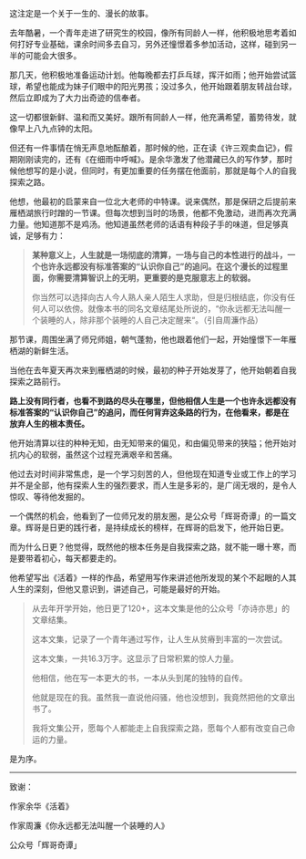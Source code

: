 ﻿这注定是一个关于一生的、漫长的故事。

去年酷暑，一个青年走进了研究生的校园，像所有同龄人一样，他积极地思考着如何打好专业基础，课余时间多去自习，另外还憧憬着多参加活动，这样，碰到另一半的可能会大很多。

那几天，他积极地准备运动计划。他每晚都去打乒乓球，挥汗如雨；他开始尝试篮球，希望也能成为妹子们眼中的阳光男孩；没过多久，他开始跟着朋友转战台球，然后立即成为了大力出奇迹的信奉者。

这一切都很新鲜、温和而又美好。跟所有同龄人一样，他充满希望，蓄势待发，就像早上八九点钟的太阳。

但还有一件事情在悄无声息地酝酿着，那时候的他，正在读《许三观卖血记》，假期刚刚读完的，还有《在细雨中呼喊》。是余华激发了他潜藏已久的写作梦，那时候他想写的是小说，但同时，有更加重要的任务摆在他面前，那就是每个人的自我探索之路。

他想，他最初的启蒙来自一位北大老师的中特课。说来偶然，那是保研之后提前来雁栖湖旅行时蹭的一节课。但每次想到当时的场景，他都不免激动，进而再次充满力量。他知道那不是鸡汤。他知道虽然老师的话语有种段子手的味道，但足够真诚，足够有力：

> **某种意义上，人生就是一场彻底的清算，一场与自己的本性进行的战斗，一个也许永远都没有标准答案的“认识你自己”的追问。在这个漫长的过程里面，你需要清算智识上的无明，更重要的是克服意志上的软弱。**
>
> 你当然可以选择向古人今人熟人亲人陌生人求助，但是归根结底，你没有任何人可以依傍。就像本书的同名文章结尾处所说的，“你永远都无法叫醒一个装睡的人，除非那个装睡的人自己决定醒来“。（引自周濂作品）

那节课，周围坐满了师兄师姐，朝气蓬勃，他也跟着他们一起，开始憧憬下一年雁栖湖的新鲜生活。

当他在去年夏天再次来到雁栖湖的时候，最初的种子开始发芽了，他开始朝着自我探索之路前行。

**路上没有同行者，也看不到路的尽头在哪里，但他相信人生是一个也许永远都没有标准答案的“认识你自己”的追问，而任何背弃这条路的行为，在他看来，都是在放弃人生的根本责任。**

他开始清算以往的种种无知，由无知带来的偏见，和由偏见带来的狭隘；他开始对抗内心的软弱，虽然这个过程充满艰辛和苦痛。

他过去对时间非常焦虑，是一个学习刻苦的人，但他现在知道专业或工作上的学习并不是全部，他有探索人生的强烈要求，而人生是多彩的，是广阔无垠的，是令人惊叹、等待他发掘的。

一个偶然的机会，他看到了一位师兄发的朋友圈，是公众号「辉哥奇谭」的一篇文章。辉哥是日更的践行者，是持续成长的榜样，在辉哥的启发下，他开始日更。

而为什么日更？他觉得，既然他的根本任务是自我探索之路，就不能一曝十寒，而是要带着初心，每天都要走的。

他希望写出《活着》一样的作品，希望用写作来讲述他所发现的某个不起眼的人其人生的深刻，但他又意识到，讲述自己，可能是最好的开始。

> 从去年开学开始，他日更了120+，这本文集是他的公众号「亦诗亦思」的文章结集。
>
> 这本文集，记录了一个青年通过写作，让人生从贫瘠到丰富的一次尝试。
>
> 这本文集，一共16.3万字。这显示了日常积累的惊人力量。
>
> 他相信，他在写一本更大的书，一本从头到尾的独特的自传。
>
> 他就是现在的我。虽然我一直说他闷骚，他也没想到，我竟然把他的文章出书了。
>
> 我将文集公开，愿每个人都能走上自我探索之路，愿每个人都有改变自己命运的力量。

是为序。



------

致谢：

作家余华《活着》

作家周濂《你永远都无法叫醒一个装睡的人》

公众号「辉哥奇谭」